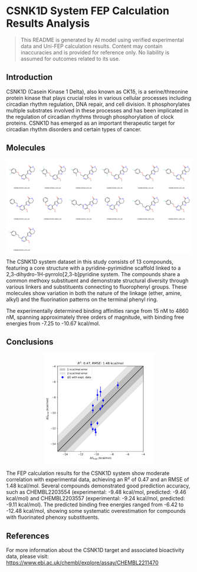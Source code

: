 # CSNK1D System FEP Calculation Results Analysis

> This README is generated by AI model using verified experimental data and Uni-FEP calculation results. Content may contain inaccuracies and is provided for reference only. No liability is assumed for outcomes related to its use.

## Introduction

CSNK1D (Casein Kinase 1 Delta), also known as CK1δ, is a serine/threonine protein kinase that plays crucial roles in various cellular processes including circadian rhythm regulation, DNA repair, and cell division. It phosphorylates multiple substrates involved in these processes and has been implicated in the regulation of circadian rhythms through phosphorylation of clock proteins. CSNK1D has emerged as an important therapeutic target for circadian rhythm disorders and certain types of cancer.

## Molecules

![Molecular structures of representative compounds](mol_grid.png)

The CSNK1D system dataset in this study consists of 13 compounds, featuring a core structure with a pyridine-pyrimidine scaffold linked to a 2,3-dihydro-1H-pyrrolo[2,3-b]pyridine system. The compounds share a common methoxy substituent and demonstrate structural diversity through various linkers and substituents connecting to fluorophenyl groups. These molecules show variation in both the nature of the linkage (ether, amine, alkyl) and the fluorination patterns on the terminal phenyl ring.

The experimentally determined binding affinities range from 15 nM to 4860 nM, spanning approximately three orders of magnitude, with binding free energies from -7.25 to -10.67 kcal/mol.

## Conclusions

<p align="center"><img src="result_dG.png" width="300"></p>

The FEP calculation results for the CSNK1D system show moderate correlation with experimental data, achieving an R² of 0.47 and an RMSE of 1.48 kcal/mol. Several compounds demonstrated good prediction accuracy, such as CHEMBL2203554 (experimental: -9.48 kcal/mol, predicted: -9.46 kcal/mol) and CHEMBL2203557 (experimental: -9.24 kcal/mol, predicted: -9.11 kcal/mol). The predicted binding free energies ranged from -6.42 to -12.48 kcal/mol, showing some systematic overestimation for compounds with fluorinated phenoxy substituents.

## References

For more information about the CSNK1D target and associated bioactivity data, please visit:
https://www.ebi.ac.uk/chembl/explore/assay/CHEMBL2211470 